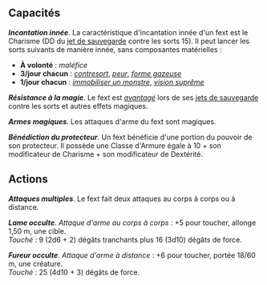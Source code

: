 ## Capacités
_**Incantation innée**_. La caractéristique d'incantation innée d'un fext est le Charisme (DD du [jet de sauvegarde](/utiliser-les-caracteristiques/#jets-de-sauvegarde) contre les sorts 15). Il peut lancer les sorts suivants de manière innée, sans composantes matérielles :
* **À volonté** : _maléfice_
* **3/jour chacun** : [_contresort_](/grimoire/contresort/), [_peur_](/grimoire/peur/), [_forme gazeuse_](/grimoire/forme-gazeuse/)
* **1/jour chacun** : [_immobiliser un monstre_](/grimoire/immobiliser-un-monstre/), [_vision suprême_](/grimoire/vision-supreme/)

_**Résistance à la magie**_. Le fext est [_avantagé_](/utiliser-les-caracteristiques/#avantage-et-desavantage) lors de ses [jets de sauvegarde](/utiliser-les-caracteristiques/#jets-de-sauvegarde) contre les sorts et autres effets magiques.

_**Armes magiques**_. Les attaques d'arme du fext sont magiques.

_**Bénédiction du protecteur**_. Un fext bénéficie d'une portion du pouvoir de son protecteur. Il possède une Classe d'Armure égale à 10 + son modificateur de Charisme + son modificateur de Dextérité.

## Actions
_**Attaques multiples**_. Le fext fait deux attaques au corps à corps ou à distance.

_**Lame occulte**_. _Attaque d'arme au corps à corps_ : +5 pour toucher, allonge 1,50 m, une cible.  
_Touché_ : 9 (2d6 + 2) dégâts tranchants plus 16 (3d10) dégâts de force.

_**Fureur occulte**_. _Attaque d'arme à distance_ : +6 pour toucher, portée 18/60 m, une créature.  
_Touché_ : 25 (4d10 + 3) dégâts de force.
